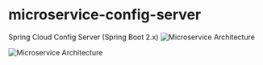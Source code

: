# microservice-config-server
Spring Cloud Config Server (Spring Boot 2.x)
![Microservice Architecture](https://github.com/genadigeno/microservice-config-server/blob/master/img.png?raw=true)

![Microservice Architecture](https://user-images.githubusercontent.com/13574195/104824610-aa314500-586c-11eb-9106-d4aa313d5317.jpg?raw=true)

